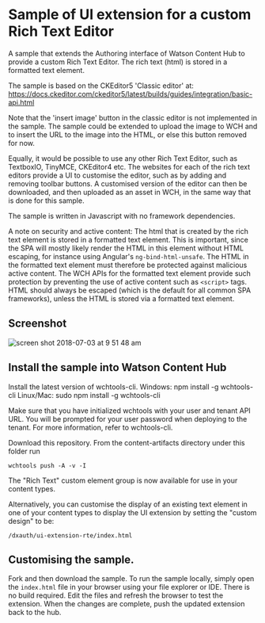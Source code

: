 # Sample of UI extension for a custom Rich Text Editor

A sample that extends the Authoring interface of Watson Content Hub to provide a custom Rich Text Editor. The rich text (html) is stored in a formatted text element.

The sample is based on the CKEditor5 'Classic editor' at: https://docs.ckeditor.com/ckeditor5/latest/builds/guides/integration/basic-api.html

Note that the 'insert image' button in the classic editor is not implemented in the sample. The sample could be extended to upload the image to WCH and to insert the URL to the image into the HTML, or else this button removed for now.

Equally, it would be possible to use any other Rich Text Editor, such as TextboxIO, TinyMCE, CKEditor4 etc. The websites for each of the rich text editors provide a UI to customise the editor, such as by adding and removing toolbar buttons. A customised version of the editor can then be downloaded, and then uploaded as an asset in WCH, in the same way that is done for this sample.

The sample is written in Javascript with no framework dependencies.

A note on security and active content: The html that is created by the rich text element is stored in a formatted text element. This is important, since the SPA will mostly likely render the HTML in this element without HTML escaping, for instance using Angular's ```ng-bind-html-unsafe```. The HTML in the formatted text element must therefore be protected against malicious active content. The WCH APIs for the formatted text element provide such protection by preventing the use of active content such as ```<script>``` tags. HTML should always be escaped (which is the default for all common SPA frameworks), unless the HTML is stored via a formatted text element.

## Screenshot

![screen shot 2018-07-03 at 9 51 48 am](https://media.github.ibm.com/user/152536/files/23b8d376-7eb2-11e8-8a71-009433bb0b6d)

## Install the sample into Watson Content Hub

Install the latest version of wchtools-cli. Windows: npm install -g wchtools-cli Linux/Mac: sudo npm install -g wchtools-cli

Make sure that you have initialized wchtools with your user and tenant API URL. You will be prompted for your user password when deploying to the tenant. For more information, refer to wchtools-cli.

Download this repository. From the content-artifacts directory under this folder run

```wchtools push -A -v -I```

The "Rich Text" custom element group is now available for use in your content types.

Alternatively, you can customise the display of an existing text element in one of your content types to display the UI extension by setting the "custom design" to be:

```/dxauth/ui-extension-rte/index.html```

## Customising the sample.

Fork and then download the sample. To run the sample locally, simply open the ```index.html``` file in your browser using your file explorer or IDE. There is no build required. Edit the files and refresh the browser to test the extension. When the changes are complete, push the updated extension back to the hub.

